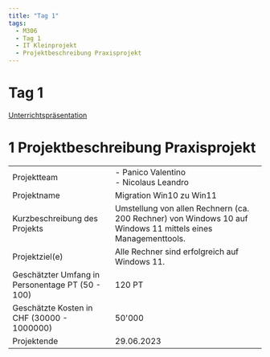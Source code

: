 ```yaml
---
title: "Tag 1"
tags:
  - M306
  - Tag 1
  - IT Kleinprojekt
  - Projektbeschreibung Praxisprojekt
---
```


# Tag 1

[Unterrichtspräsentation](/data/m306/Unterrichtspraesentation_01.pdf)

# 1 Projektbeschreibung Praxisprojekt

|  |  |
| --- | --- |
| Projektteam | - Panico Valentino<br />- Nicolaus Leandro |
| Projektname | Migration Win10 zu Win11 |
| Kurzbeschreibung des Projekts | Umstellung von allen Rechnern (ca. 200 Rechner) von Windows 10 auf Windows 11 mittels eines Managementtools. |
| Projektziel(e) | Alle Rechner sind erfolgreich auf Windows 11. |
| Geschätzter Umfang in Personentage PT (50 - 100) | 120 PT |
| Geschätzte Kosten in CHF (30000 - 1000000) | 50'000 |
| Projektende | 29.06.2023 |
